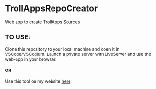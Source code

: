 # TrollAppsRepoCreator
 Web app to create TrollApps Sources

## TO USE:
Clone this repository to your local machine and open it in VSCode/VSCodium.
Launch a private server with LiveServer and use the web-app in your browser.

#### OR
Use this tool on my website <a href="https://bonnie39.github.io/tools/trollapps-repo-maker/">here<a>.

